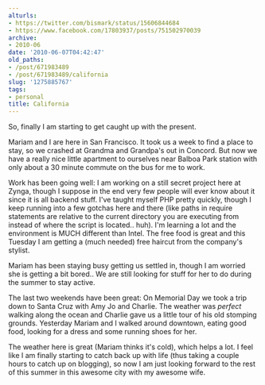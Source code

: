 ```yaml
---
alturls:
- https://twitter.com/bismark/status/15606844684
- https://www.facebook.com/17803937/posts/751502970039
archive:
- 2010-06
date: '2010-06-07T04:42:47'
old_paths:
- /post/671983489
- /post/671983489/california
slug: '1275885767'
tags:
- personal
title: California
---
```


So, finally I am starting to get caught up with the present.

Mariam and I are here in San Francisco.  It took us a week to find a place
to stay, so we crashed at Grandma and Grandpa's out in Concord.  But now
we have a really nice little apartment to ourselves near Balboa Park
station with only about a 30 minute commute on the bus for me to work.

Work has been going well: I am working on a still secret project here at
Zynga, though I suppose in the end very few people will ever know about it
since it is all backend stuff.  I've taught myself PHP pretty quickly,
though I keep running into a few gotchas here and there (like paths in
require statements are relative to the current directory you are executing
from instead of where the script is located.. huh).  I'm learning a lot
and the environment is MUCH different than Intel.  The free food is great
and this Tuesday I am getting a (much needed) free haircut from the
company's stylist.

Mariam has been staying busy getting us settled in, though I am worried
she is getting a bit bored.. We are still looking for stuff for her to do
during the summer to stay active.

The last two weekends have been great: On Memorial Day we took a trip down
to Santa Cruz with Amy Jo and Charlie.  The weather was *perfect* walking
along the ocean and Charlie gave us a little tour of his old stomping
grounds.  Yesterday Mariam and I walked around downtown, eating good food,
looking for a dress and some running shoes for her.

The weather here is great (Mariam thinks it's cold), which helps a lot.
I feel like I am finally starting to catch back up with life (thus taking
a couple hours to catch up on blogging), so now I am just looking forward
to the rest of this summer in this awesome city with my awesome wife.
